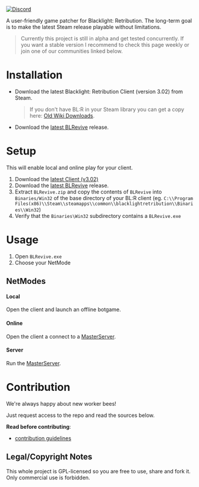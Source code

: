 [![Discord](https://img.shields.io/discord/791187711184338954?label=Discord&style=flat-square)](https://discord.gg/2zGhBGED)

A user-friendly game patcher for Blacklight: Retribution. The long-term goal is to make the latest Steam release playable without limitations.



> Currently this project is still in alpha and get tested concurrently. If you want a stable version I recommend to check this page weekly or join one of our communities linked below.



# Installation

- Download the latest Blacklight: Retribution Client (version 3.02) from Steam. 

  > If you don't have BL:R in your Steam library you can get a copy here: [Old Wiki Downloads](https://gitlab.com/blrevive/docs/-/wikis/Resources).

- Download the [latest BLRevive]() release.



# Setup

This will enable local and online play for your client.

1. Download the [latest Client (v3.02)](https://gitlab.com/blrevive/docs/-/wikis/Resources)
2. Download the [latest BLRevive]() release.
3. Extract  `BLRevive.zip` and copy the contents of `BLRevive` into ` Binaries/Win32` of the base directory of your BL:R client (eg. `C:\\Program Files(x86)\\Steam\\steamapps\\common\\blacklightretribution\\Binaries\\Win32`)
4. Verify that the `Binaries\Win32` subdirectory contains a `BLRevive.exe`



# Usage

1. Open `BLRevive.exe`
2. Choose your NetMode



## NetModes

#### Local

Open the client and launch an offline botgame.

#### Online

Open the client a connect to a [MasterServer]().

#### Server

Run the [MasterServer]().



# Contribution

We're always happy about new worker bees!

Just request access to the repo and read the sources below.



**Read before contributing**:

- [contribution guidelines](-/wikis/code-contribution)



## Legal/Copyright Notes

This whole project is GPL-licensed so you are free to use, share and fork it. Only commercial use is forbidden.
